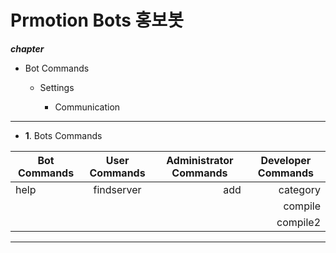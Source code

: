 Prmotion Bots 홍보봇 
=============
***chapter***
* Bot Commands

  + Settings

    * Communication

---------------------------------------
+ **1**. Bots Commands

|  <center>Bot Commands</center> |  <center>User Commands</center> |  <center>Administrator Commands</center> |  <center>Developer Commands</center> |
|:--------|:--------:|--------:|--------:|
|help |findserver |add  |category |
| | | |compile |
| | | |compile2 |
---------------------------------------
  
